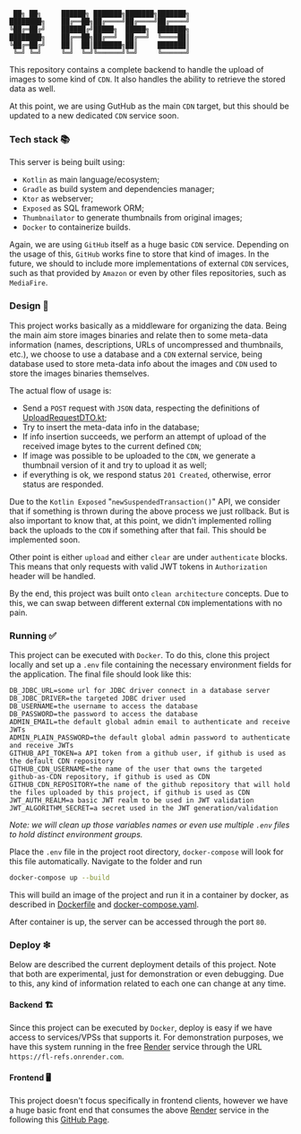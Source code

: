 ```ascii
 ██╗ ██╗     ██████╗ ███████╗███████╗███████╗
████████╗    ██╔══██╗██╔════╝██╔════╝██╔════╝
╚██╔═██╔╝    ██████╔╝█████╗  █████╗  ███████╗
████████╗    ██╔══██╗██╔══╝  ██╔══╝  ╚════██║
╚██╔═██╔╝    ██║  ██║███████╗██║     ███████║
 ╚═╝ ╚═╝     ╚═╝  ╚═╝╚══════╝╚═╝     ╚══════╝
```

This repository contains a complete backend to handle the upload of images to some kind of `CDN`. It also handles the
ability to retrieve the stored data as well.

At this point, we are using GutHub as the main `CDN` target, but this should be updated to a new dedicated `CDN` service
soon.

### Tech stack 📚

This server is being built using:

- `Kotlin` as main language/ecosystem;
- `Gradle` as build system and dependencies manager;
- `Ktor` as webserver;
- `Exposed` as SQL framework ORM;
- `Thumbnailator` to generate thumbnails from original images;
- `Docker` to containerize builds.

Again, we are using `GitHub` itself as a huge basic `CDN` service. Depending on the usage of this, `GitHub` works fine
to store that kind of images. In the future, we should to include more implementations of external `CDN` services, such
as that provided by `Amazon` or even by other files repositories, such as `MediaFire`.

### Design 📘

This project works basically as a middleware for organizing the data. Being the main aim store images binaries and
relate then to some meta-data information (names, descriptions, URLs of uncompressed and thumbnails, etc.), we choose to
use a database and a `CDN` external service, being database used to store meta-data info about the images and `CDN` used
to store the images binaries themselves.

The actual flow of usage is:
- Send a `POST` request with `JSON` data, respecting the definitions of [UploadRequestDTO.kt](backend%2Fsrc%2Fmain%2Fkotlin%2Fcom%2Flucasalfare%2Fflrefs%2Fmain%2Fdomain%2Fmodel%2Fdto%2FUploadRequestDTO.kt);
- Try to insert the meta-data info in the database;
- If info insertion succeeds, we perform an attempt of upload of the received image bytes to the current defined `CDN`;
- If image was possible to be uploaded to the `CDN`, we generate a thumbnail version of it and try to upload it as well;
- if everything is ok, we respond status `201 Created`, otherwise, error status are responded.

Due to the `Kotlin Exposed` "`newSuspendedTransaction()`" API, we consider that if something is thrown during the above
process we just rollback. But is also important to know that, at this point, we didn't implemented rolling back the
uploads to the `CDN` if something after that fail. This should be implemented soon.

Other point is either `upload` and either `clear` are under `authenticate` blocks. This means that only requests with
valid JWT tokens in `Authorization` header will be handled.

By the end, this project was built onto `clean architecture` concepts. Due to this, we can swap between different
external `CDN` implementations with no pain.

### Running ✅

This project can be executed with `Docker`. To do this, clone this project locally and set up a `.env` file
containing the necessary environment fields for the application. The final file should look like this:

```properties
DB_JDBC_URL=some url for JDBC driver connect in a database server
DB_JDBC_DRIVER=the targeted JDBC driver used
DB_USERNAME=the username to access the database
DB_PASSWORD=the password to access the database
ADMIN_EMAIL=the default global admin email to authenticate and receive JWTs
ADMIN_PLAIN_PASSWORD=the default global admin password to authenticate and receive JWTs
GITHUB_API_TOKEN=a API token from a github user, if github is used as the default CDN repository
GITHUB_CDN_USERNAME=the name of the user that owns the targeted github-as-CDN repository, if github is used as CDN
GITHUB_CDN_REPOSITORY=the name of the github repository that will hold the files uploaded by this project, if github is used as CDN 
JWT_AUTH_REALM=a basic JWT realm to be used in JWT validation
JWT_ALGORITHM_SECRET=a secret used in the JWT generation/validation
```
_Note: we will clean up those variables names or even use multiple `.env` files to hold distinct environment groups._

Place the `.env` file in the project root directory, `docker-compose` will look for this file automatically. Navigate to
the folder and run

```sh
docker-compose up --build
```

This will build an image of the project and run it in a container by
docker, as described in [Dockerfile](Dockerfile) and [docker-compose.yaml](docker-compose.yaml).

After container is up, the server can be accessed through the port `80`.

### Deploy ❇

Below are described the current deployment details of this project. Note that both are experimental, just for
demonstration or even debugging. Due to this, any kind of information related to each one can change at any time.

#### Backend 🏗
Since this project can be executed by `Docker`, deploy is easy if we have access to services/VPSs that supports it. For
demonstration purposes, we have this system running in the free [Render](https://render.com/) service through the URL
`https://fl-refs.onrender.com`.

#### Frontend 🖥
This project doesn't focus specifically in frontend clients, however we have a huge basic front end that consumes the
above [Render](https://render.com/) service in the following this [GitHub Page](https://lucasalfare.github.io/).